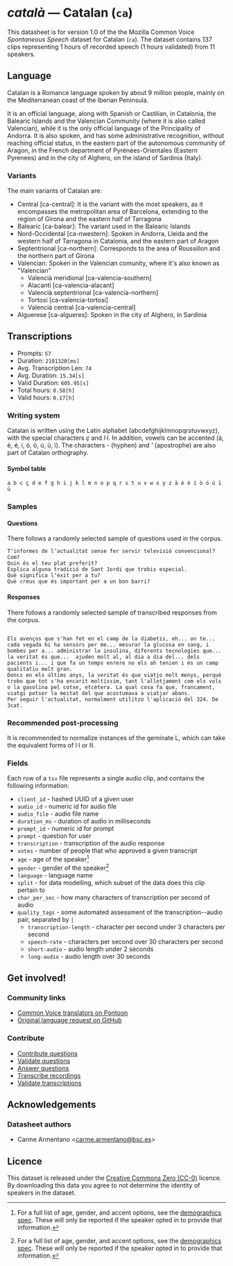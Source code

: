 # *català* &mdash; Catalan (`ca`)

This datasheet is for version 1.0 of the the Mozilla Common Voice *Spontaneous Speech* dataset 
for Catalan (`ca`). The dataset contains 137 clips representing 1 hours of recorded
speech (1 hours validated) from 11 speakers.

## Language
Catalan is a Romance language spoken by about 9 million people, mainly on the Mediterranean coast of the Iberian Peninsula. 

It is an official language, along with Spanish or Castilian, in Catalonia, the Balearic Islands and the Valencian Community (where it
is also called Valencian), while it is the only official language of the Principality of Andorra. 
It is also spoken, and has some administrative recognition, without reaching official status,
in the eastern part of the autonomous community of Aragon, in the French department of Pyrénées-Orientales (Eastern Pyrenees) and in the city of Alghero, on the island of Sardinia (Italy).
<!-- {{LANGUAGE_DESCRIPTION}} -->
<!-- Provide a brief (1-2 paragraph) description of your language -->

### Variants
The main variants of Catalan are:
* Central [ca-central]: It is the variant with the most speakers, as it encompasses the metropolitan area of Barcelona, extending to the region of Girona and the eastern half of Tarragona
* Balearic [ca-balear]: The variant used in the Balearic Islands
* Nord-Occidental [ca-nwestern]: Spoken in Andorra, Lleida and the western half of Tarragona in Catalonia, and the eastern part of Aragon
* Septentrional [ca-northern]: Corresponds to the area of Roussillon and the northern part of Girona
* Valencian: Spoken in the Valencian comunity, where it's also known as "Valencian"
  * Valencià meridional [ca-valencia-southern]
  * Alacantí [ca-valencia-alacant]
  * Valencià septentrional [ca-valencia-northern]
  * Tortosí [ca-valencia-tortosi]
  * Valencià central [ca-valencia-central]
* Alguerese [ca-algueres]: Spoken in the city of Alghero, in Sardinia

<!--[Not provided]
## Demographic information
The dataset includes the following distribution of age and gender.
[Not provided]-->
<!-- You can get a lot of the information in this section from https://analyzer.cv-toolbox.web.tr/browse -->

<!--[Not provided]
### Gender
Self-declared gender information, frequency refers to the number of clips annotated with this gender.
[Not provided]-->
<!-- {{GENDER_TABLE}} -->
<!-- @ AUTOMATICALLY GENERATED @ -->
<!-- | Gender | Frequency |
|--------|-----------|
| male, masculine | ? |
| undeclared | ? |
| female, feminine | ? | -->

<!--[Not provided]
### Age
Self-declared age information, frequency refers to the number of clips annotated with this age band.
[Not provided]-->
<!-- {{AGE_TABLE}} -->
<!-- @ AUTOMATICALLY GENERATED @ -->
<!-- | Age band | Frequency |
|----------|-----------|
| teens | ? |
| twenties | ? |
| thirties | ? |
| fourties | ? |
| fifties | ? |
   ...if other age ranges are present in your data, add rows... -->

<!--[Not provided]
## Data splits for modelling
[Not provided]-->
<!-- @ AUTOMATICALLY GENERATED @ -->

## Transcriptions
* Prompts: `57`
* Duration: `2101320[ms]`
* Avg. Transcription Len: `74`
* Avg. Duration: `15.34[s]`
* Valid Duration: `605.95[s]`
* Total hours: `0.58[h]`
* Valid hours: `0.17[h]`
<!-- {{TRANSCRIPTIONS_DESCRIPTION}} -->
<!-- A description of the transcription system used -->

### Writing system
Catalan is written using the Latin alphabet (abcdefghijklmnopqrstuvwxyz), with the special characters *ç* and *l·l*. In addition, vowels can be accented (à, è, é, í, ò, ó, ú, ü, ï). The characters *-* (hyphen) and *'* (apostrophe) are also part of Catalan orthography.
<!-- {{WRITING_SYSTEM_DESCRIPTION}} -->
<!-- @ OPTIONAL @ -->
<!-- A description of the writing system (or writing systems) used in the text corpus -->

#### Symbol table
```a b c ç d e f g h i j k l m n o p q r s t u v w x y z à è é í ò ó ú ï ü```
<!-- {{ALPHABET_TABLE}} -->
<!-- @ OPTIONAL @ -->
<!-- If the writing system is alphabetic, you can include the valid alphabet here -->

<!--[Not provided]
#### Extralinguistic tags
[Not provided]-->

### Samples

#### Questions
There follows a randomly selected sample of questions used in the corpus.
```
Tʼinformes de lʼactualitat sense fer servir televisió convencional? Com?
Quin és el teu plat preferit?
Explica alguna tradició de Sant Jordi que trobis especial.
Què significa lʼèxit per a tu?
Què creus que és important per a un bon barri?
```
<!-- {{QUESTIONS_SAMPLE}} -->

#### Responses
There follows a randomly selected sample of transcribed responses from the corpus.
```

Els avenços que s'han fet en el camp de la diabetis, eh... on te... cada vegada hi ha sensors per me... mesurar la glucosa en sang, i bombes per a... administrar la insulina, diferents tecnologies que... la veritat és que...  ajuden molt al, al dia a dia del... dels pacients i... i que fa un temps enrere no els ah tenien i és un camp qualitatiu molt gran.
Doncs en els últims anys, la veritat és que viatjo molt menys, perquè trobo que tot s'ha encarit moltíssim, tant l'allotjament com els vols o la gasolina pel cotxe, etcètera. La qual cosa fa que, francament, viatgi potser la meitat del que acostumava a viatjar abans.
Per seguir l'actualitat, normalment utilitzo l'aplicació del 324. De 3cat.

```
<!-- {{TRANSCRIPTIONS_SAMPLE}} -->

### Recommended post-processing
It is recommended to normalize instances of the geminate L, which can take the equivalent forms of l·l or ŀl.
<!-- {{RECOMMENDED_POSTPROCESSING_DESCRIPTION}} -->
<!-- @ OPTIONAL @ -->
<!-- What should people do before they use the data, for example Unicode normalisation or normalisation of extralinguistic tags -->

### Fields
Each row of a `tsv` file represents a single audio clip, and contains the following information:

* `client_id` - hashed UUID of a given user
* `audio_id` - numeric id for audio file
* `audio_file` - audio file name
* `duration_ms` - duration of audio in milliseconds
* `prompt_id` - numeric id for prompt
* `prompt` - question for user
* `transcription` - transcription of the audio response
* `votes` - number of people that who approved a given transcript
* `age` - age of the speaker[^1]
* `gender` - gender of the speaker[^1]
* `language` - language name
* `split` - for data modelling, which subset of the data does this clip pertain to
* `char_per_sec` - how many characters of transcription per second of audio
* `quality_tags` - some automated assessment of the transcription--audio pair, separated by `|`
   *  `transcription-length` - character per second under 3 characters per second
   * `speech-rate` - characters per second over 30 characters per second
   * `short-audio` - audio length under 2 seconds
   * `long-audio` - audio length over 30 seconds

#### 
[^1]: For a full list of age, gender, and accent options, see the
[demographics
spec](https://github.com/common-voice/common-voice/blob/main/web/src/stores/demographics.ts). These
will only be reported if the speaker opted in to provide that
information.

## Get involved!

### Community links
* [Common Voice translators on Pontoon](https://pontoon.mozilla.org/ca/common-voice/contributors/)
* [Original language request on GitHub](https://github.com/common-voice/common-voice/issues/4911)
<!-- {{COMMUNITY_LINKS_LIST}} -->
<!-- @ OPTIONAL @ -->
<!-- Links to community chats / fora -->

<!--[Not provided]
### Discussions
[Not provided]-->
<!-- {{DISCUSSION_LINKS_LIST}} -->
<!-- @ OPTIONAL @ -->
<!-- Any links to discussions, for example on Discourse or other fora or blogs can be included here -->

### Contribute
* [Contribute questions](https://commonvoice.mozilla.org/spontaneous-speech/beta/question)
* [Validate questions](https://commonvoice.mozilla.org/spontaneous-speech/beta/validate)
* [Answer questions](https://commonvoice.mozilla.org/spontaneous-speech/beta/prompts)
* [Transcribe recordings](https://commonvoice.mozilla.org/spontaneous-speech/beta/transcribe)
* [Validate transcriptions](https://commonvoice.mozilla.org/spontaneous-speech/beta/check-transcript)
<!-- {{CONTRIBUTE_LINKS_LIST}} -->
<!-- Here you can include links for how to contribute to the dataset -->

## Acknowledgements

### Datasheet authors
* Carme Armentano &lt;carme.armentano@bsc.es&gt;
<!-- {{DATASHEET_AUTHORS_LIST}} -->
<!-- A list in the format of: Your Name &lt;email@email.com&gt; -->

<!--[Not provided]
### Citation guidelines
[Not provided]-->
<!-- {{CITATION_DESCRIPTION}} -->
<!-- @ OPTIONAL @ -->
<!-- If you published a paper and would like people to cite it, you can include the BiBTeX here -->

<!--[Not provided]
### Funding
[Not provided]-->
<!-- {{FUNDING_DESCRIPTION}} -->
<!-- @ OPTIONAL @ -->
<!-- If you received any funding, you can include the acknowledgement here -->

## Licence
This dataset is released under the [Creative Commons Zero (CC-0)](https://creativecommons.org/public-domain/cc0/) licence. By downloading this data
you agree to not determine the identity of speakers in the dataset.
